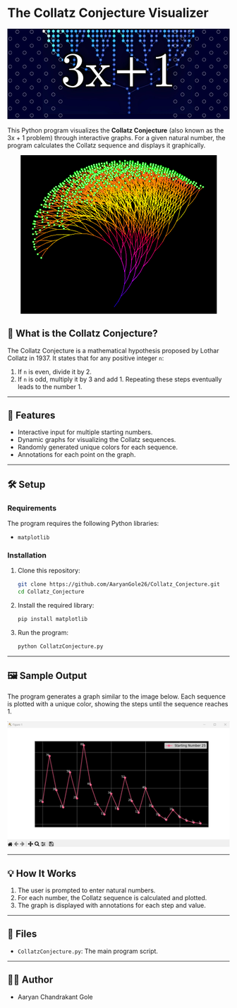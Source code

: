 
# The Collatz Conjecture Visualizer

<p align="center">
<img src="./CC_Banner.png" alt="Collatz Conjecture"/>
</p>

This Python program visualizes the **Collatz Conjecture** (also known as the 3x + 1 problem) through interactive graphs. For a given natural number, the program calculates the Collatz sequence and displays it graphically.

<p align="center">
<img src="./CollatzConjecturePattern.png" alt="Pattern of Collatz Conjecture"/>
</p>

## 📜 **What is the Collatz Conjecture?**
The Collatz Conjecture is a mathematical hypothesis proposed by Lothar Collatz in 1937. It states that for any positive integer `n`:
1. If `n` is even, divide it by 2.
2. If `n` is odd, multiply it by 3 and add 1.
Repeating these steps eventually leads to the number 1.

---

## 🚀 **Features**
- Interactive input for multiple starting numbers.
- Dynamic graphs for visualizing the Collatz sequences.
- Randomly generated unique colors for each sequence.
- Annotations for each point on the graph.

---

## 🛠️ **Setup**

### **Requirements**
The program requires the following Python libraries:
- `matplotlib`

### **Installation**
1. Clone this repository:
   ```bash
   git clone https://github.com/AaryanGole26/Collatz_Conjecture.git
   cd Collatz_Conjecture
   ```
2. Install the required library:
   ```bash
   pip install matplotlib
   ```
3. Run the program:
   ```bash
   python CollatzConjecture.py
   ```

---

## 🖼️ **Sample Output**
The program generates a graph similar to the image below. Each sequence is plotted with a unique color, showing the steps until the sequence reaches 1.

![Sample Graph](SampleOutput.png)

---

## 💡 **How It Works**
1. The user is prompted to enter natural numbers.
2. For each number, the Collatz sequence is calculated and plotted.
3. The graph is displayed with annotations for each step and value.

---

## 📂 **Files**
- `CollatzConjecture.py`: The main program script.

---

## 🧑‍💻 **Author**
- Aaryan Chandrakant Gole
